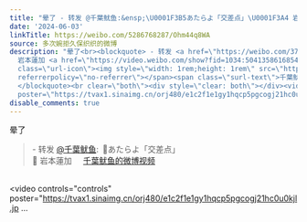 ```yaml
---
title: "晕了 - 转发 @千葉鱿鱼:&ensp;\U0001F3B5あたらよ「交差点」\U0001F3A4 岩本蓮加 千葉鱿鱼的微博视频"
date: '2024-06-03'
linkTitle: https://weibo.com/5286768287/Ohm44q8WA
source: 多次婉拒久保织织的微博
description: "晕了<br><blockquote> - 转发 <a href=\"https://weibo.com/3787649505\" target=\"_blank\">@千葉鱿鱼</a>: \U0001F3B5あたらよ「交差点」<br>\U0001F3A4
  岩本蓮加 <a href=\"https://video.weibo.com/show?fid=1034:5041358616854548\" data-hide=\"\"><span
  class=\"url-icon\"><img style=\"width: 1rem;height: 1rem\" src=\"https://h5.sinaimg.cn/upload/2015/09/25/3/timeline_card_small_video_default.png\"
  referrerpolicy=\"no-referrer\"></span><span class=\"surl-text\">千葉鱿鱼的微博视频</span></a>
  </blockquote><br clear=\"both\"><div style=\"clear: both\"></div><video controls=\"controls\"
  poster=\"https://tvax1.sinaimg.cn/orj480/e1c2f1e1gy1hqcp5pgcogj21hc0u0kjl.jp ..."
disable_comments: true
---
```

晕了<br><blockquote> - 转发 <a href="https://weibo.com/3787649505" target="_blank">@千葉鱿鱼</a>: 🎵あたらよ「交差点」<br>🎤 岩本蓮加 <a href="https://video.weibo.com/show?fid=1034:5041358616854548" data-hide=""><span class="url-icon"><img style="width: 1rem;height: 1rem" src="https://h5.sinaimg.cn/upload/2015/09/25/3/timeline_card_small_video_default.png" referrerpolicy="no-referrer"></span><span class="surl-text">千葉鱿鱼的微博视频</span></a> </blockquote><br clear="both"><div style="clear: both"></div><video controls="controls" poster="https://tvax1.sinaimg.cn/orj480/e1c2f1e1gy1hqcp5pgcogj21hc0u0kjl.jp ...